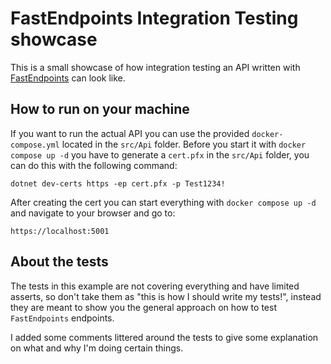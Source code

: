 # FastEndpoints Integration Testing showcase

This is a small showcase of how integration testing an API written with [FastEndpoints](https://fast-endpoints.com/) 
can look like.

## How to run on your machine

If you want to run the actual API you can use the provided `docker-compose.yml` located in the `src/Api` folder.
Before you start it with `docker compose up -d` you have to generate a `cert.pfx` in the `src/Api` folder, 
you can do this with the following command:
```
dotnet dev-certs https -ep cert.pfx -p Test1234!
```

After creating the cert you can start everything with `docker compose up -d` and navigate to your browser and go to:
```
https://localhost:5001
```


## About the tests

The tests in this example are not covering everything and have limited asserts, so don't take them as "this is how I should write my tests!",
instead they are meant to show you the general approach on how to test `FastEndpoints` endpoints.

I added some comments littered around the tests to give some explanation on what and why I'm doing certain things.